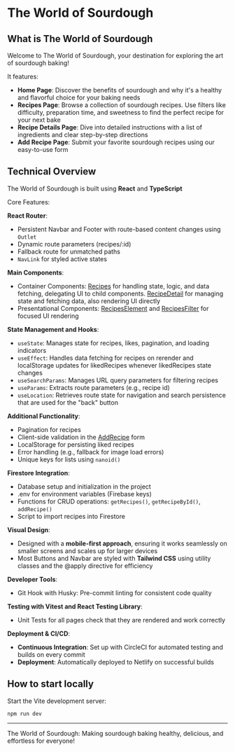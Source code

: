 # The World of Sourdough

## What is The World of Sourdough

Welcome to The World of Sourdough, your destination for exploring the art of sourdough baking!

It features:
- **Home Page**: Discover the benefits of sourdough and why it's a healthy and flavorful choice for your baking needs
- **Recipes Page**: Browse a collection of sourdough recipes. Use filters like difficulty, preparation time, and sweetness to find the perfect recipe for your next bake
- **Recipe Details Page**: Dive into detailed instructions with a list of ingredients and clear step-by-step directions
- **Add Recipe Page**: Submit your favorite sourdough recipes using our easy-to-use form

## Technical Overview

The World of Sourdough is built using **React** and **TypeScript**

Core Features:

**React Router**:
- Persistent Navbar and Footer with route-based content changes using `Outlet`
- Dynamic route parameters (recipes/:id)
- Fallback route for unmatched paths
- `NavLink` for styled active states

**Main Components**:
- Container Components: [Recipes](./src/pages/Recipes/Recipes.tsx) for handling state, logic, and data fetching, delegating UI to child components. [RecipeDetail](./src/pages/Recipes/RecipeDetail.tsx) for managing state and fetching data, also rendering UI directly
- Presentational Components: [RecipesElement](src/pages/Recipes/RecipesCard.tsx) and [RecipesFilter](./src/pages/Recipes/RecipesFilter.tsx) for focused UI rendering

**State Management and Hooks**:
- `useState`: Manages state for recipes, likes, pagination, and loading indicators
- `useEffect`: Handles data fetching for recipes on rerender and localStorage updates for likedRecipes whenever likedRecipes state changes
- `useSearchParams`: Manages URL query parameters for filtering recipes
- `useParams`: Extracts route parameters (e.g., recipe id)
- `useLocation`: Retrieves route state for navigation and search persistence that are used for the "back" button

**Additional Functionality**:
- Pagination for recipes
- Client-side validation in the [AddRecipe](./src/pages/AddRecipe.tsx) form
- LocalStorage for persisting liked recipes
- Error handling (e.g., fallback for image load errors)
- Unique keys for lists using `nanoid()`

**Firestore Integration**:
- Database setup and initialization in the project
- .env for environment variables (Firebase keys)
- Functions for CRUD operations: `getRecipes()`, `getRecipeById()`, `addRecipe()`
- Script to import recipes into Firestore

**Visual Design**:

- Designed with a **mobile-first approach**, ensuring it works seamlessly on smaller screens and scales up for larger devices
- Most Buttons and Navbar are styled with **Tailwind CSS** using utility classes and the @apply directive for efficiency

**Developer Tools**:
- Git Hook with Husky: Pre-commit linting for consistent code quality

**Testing with Vitest and React Testing Library**:
- Unit Tests for all pages check that they are rendered and work correctly

**Deployment & CI/CD**:
- **Continuous Integration**: Set up with CircleCI for automated testing and builds on every commit
- **Deployment**: Automatically deployed to Netlify on successful builds

## How to start locally
Start the Vite development server:
```shell
npm run dev
```

---

The World of Sourdough: Making sourdough baking healthy, delicious, and effortless for everyone!
